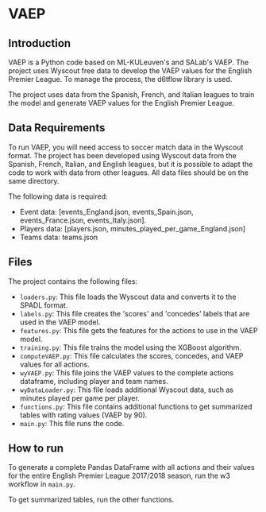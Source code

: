 # VAEP

## Introduction
VAEP is a Python code based on ML-KULeuven's and SALab's VAEP. The project uses Wyscout free data to develop the VAEP values for the English Premier League. To manage the process, the d6tflow library is used. 

The project uses data from the Spanish, French, and Italian leagues to train the model and generate VAEP values for the English Premier League. 

## Data Requirements
To run VAEP, you will need access to soccer match data in the Wyscout format. The project has been developed using Wyscout data from the Spanish, French, Italian, and English leagues, but it is possible to adapt the code to work with data from other leagues. All data files should be on the same directory.

The following data is required:
- Event data: [events_England.json, events_Spain.json, events_France.json, events_Italy.json].
- Players data: [players.json, minutes_played_per_game_England.json]
- Teams data: teams.json

## Files
The project contains the following files:
- `loaders.py`: This file loads the Wyscout data and converts it to the SPADL format.
- `labels.py`: This file creates the 'scores' and 'concedes' labels that are used in the VAEP model.
- `features.py`: This file gets the features for the actions to use in the VAEP model.
- `training.py`: This file trains the model using the XGBoost algorithm.
- `computeVAEP.py`: This file calculates the scores, concedes, and VAEP values for all actions.
- `wyVAEP.py`: This file joins the VAEP values to the complete actions dataframe, including player and team names.
- `wyDataLoader.py`: This file loads additional Wyscout data, such as minutes played per game per player.
- `functions.py`: This file contains additional functions to get summarized tables with rating values (VAEP by 90).
- `main.py`: This file runs the code.

## How to run
To generate a complete Pandas DataFrame with all actions and their values for the entire English Premier League 2017/2018 season, run the w3 workflow in `main.py`. 

To get summarized tables, run the other functions. 
